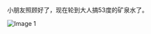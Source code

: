 小朋友照顾好了，现在轮到大人搞53度的矿泉水了。

![Image 1](https://files.e5n.cc/media_attachments/files/114/964/849/363/997/364/original/3a7384f53b5922be.jpg)